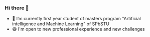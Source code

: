 ### Hi there 👋
- 🔭  I’m currently first year student of masters program "Artificial intelligence and Machine Learning" of SPbSTU
- 😄  I'm open to new professional experience and new challenges
<!--
**SonyaLy/SonyaLy** is a ✨ _special_ ✨ repository because its `README.md` (this file) appears on your GitHub profile.

Here are some ideas to get you started:

- 🔭 I’m currently working on ...
- 🌱 I’m currently learning ...
- 👯 I’m looking to collaborate on ...
- 🤔 I’m looking for help with ...
- 💬 Ask me about ...
- 📫 How to reach me: ...
- 😄 Pronouns: ...
- ⚡ Fun fact: ...
-->
